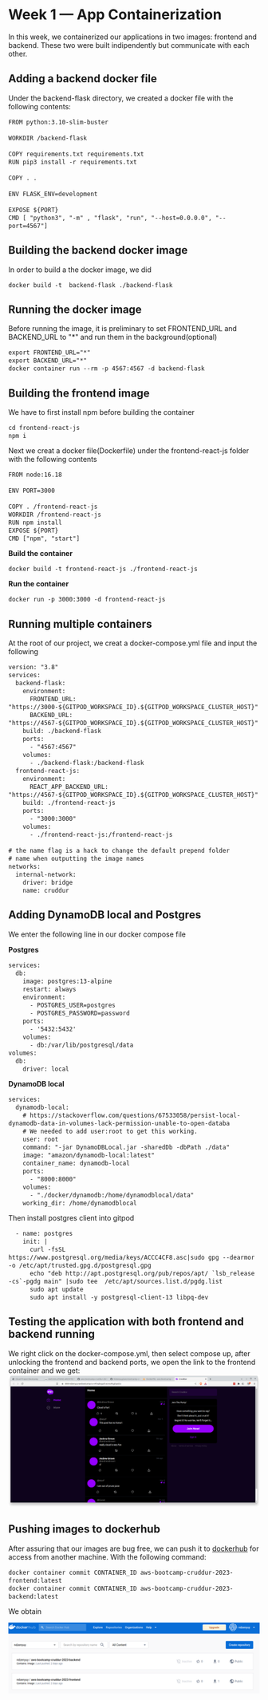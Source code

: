 # Week 1 — App Containerization
In this week, we containerized our applications in two images: frontend and backend. These two were built indipendently but communicate with each other.

## Adding a backend docker file
Under the backend-flask directory, we created a docker file with the following contents:
```
FROM python:3.10-slim-buster

WORKDIR /backend-flask

COPY requirements.txt requirements.txt
RUN pip3 install -r requirements.txt

COPY . .

ENV FLASK_ENV=development

EXPOSE ${PORT}
CMD [ "python3", "-m" , "flask", "run", "--host=0.0.0.0", "--port=4567"]

```
## Building the backend docker image
In order to build a the docker image, we did
```
docker build -t  backend-flask ./backend-flask
```
## Running the docker image
Before running the image, it is preliminary to set FRONTEND_URL and BACKEND_URL to "*" and run them in the background(optional)
```
export FRONTEND_URL="*"
export BACKEND_URL="*"
docker container run --rm -p 4567:4567 -d backend-flask
```
## Building the frontend image
We have to first install npm before building the container
```
cd frontend-react-js
npm i
```
Next we creat a docker file(Dockerfile) under the frontend-react-js folder with the following contents
```
FROM node:16.18

ENV PORT=3000

COPY . /frontend-react-js
WORKDIR /frontend-react-js
RUN npm install
EXPOSE ${PORT}
CMD ["npm", "start"]
```
**Build the container**
```
docker build -t frontend-react-js ./frontend-react-js
```
**Run the container**
```
docker run -p 3000:3000 -d frontend-react-js
```

## Running multiple containers
At the root of our project, we creat a docker-compose.yml file and input the following
```
version: "3.8"
services:
  backend-flask:
    environment:
      FRONTEND_URL: "https://3000-${GITPOD_WORKSPACE_ID}.${GITPOD_WORKSPACE_CLUSTER_HOST}"
      BACKEND_URL: "https://4567-${GITPOD_WORKSPACE_ID}.${GITPOD_WORKSPACE_CLUSTER_HOST}"
    build: ./backend-flask
    ports:
      - "4567:4567"
    volumes:
      - ./backend-flask:/backend-flask
  frontend-react-js:
    environment:
      REACT_APP_BACKEND_URL: "https://4567-${GITPOD_WORKSPACE_ID}.${GITPOD_WORKSPACE_CLUSTER_HOST}"
    build: ./frontend-react-js
    ports:
      - "3000:3000"
    volumes:
      - ./frontend-react-js:/frontend-react-js

# the name flag is a hack to change the default prepend folder
# name when outputting the image names
networks: 
  internal-network:
    driver: bridge
    name: cruddur
```

## Adding DynamoDB local and Postgres
We enter the following line in our docker compose file

**Postgres**
```
services:
  db:
    image: postgres:13-alpine
    restart: always
    environment:
      - POSTGRES_USER=postgres
      - POSTGRES_PASSWORD=password
    ports:
      - '5432:5432'
    volumes: 
      - db:/var/lib/postgresql/data
volumes:
  db:
    driver: local
```

**DynamoDB local**
```
services:
  dynamodb-local:
    # https://stackoverflow.com/questions/67533058/persist-local-dynamodb-data-in-volumes-lack-permission-unable-to-open-databa
    # We needed to add user:root to get this working.
    user: root
    command: "-jar DynamoDBLocal.jar -sharedDb -dbPath ./data"
    image: "amazon/dynamodb-local:latest"
    container_name: dynamodb-local
    ports:
      - "8000:8000"
    volumes:
      - "./docker/dynamodb:/home/dynamodblocal/data"
    working_dir: /home/dynamodblocal
```
Then install postgres client into gitpod
```
  - name: postgres
    init: |
      curl -fsSL https://www.postgresql.org/media/keys/ACCC4CF8.asc|sudo gpg --dearmor -o /etc/apt/trusted.gpg.d/postgresql.gpg
      echo "deb http://apt.postgresql.org/pub/repos/apt/ `lsb_release -cs`-pgdg main" |sudo tee  /etc/apt/sources.list.d/pgdg.list
      sudo apt update
      sudo apt install -y postgresql-client-13 libpq-dev
```
## Testing the application with both frontend and backend running
We right click on the docker-compose.yml, then select compose up, after unlocking the frontend and backend ports, we open the link to the frontend container and we get: 
![Running Cruddur App](https://github.com/Ndzenyuy/aws-bootcamp-cruddur-2023/blob/main/images/w1-running-the-app.png)

## Pushing images to dockerhub
After assuring that our images are bug free, we can push it to [dockerhub](https://hub.docker.com/) for access from another machine. 
With the following command:
```
docker container commit CONTAINER_ID aws-bootcamp-cruddur-2023-frontend:latest
docker container commit CONTAINER_ID aws-bootcamp-cruddur-2023-backend:latest
```
We obtain

![Images in dockerhub](https://github.com/Ndzenyuy/aws-bootcamp-cruddur-2023/blob/main/images/w1-images-in-dockerhub.png)
